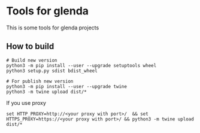 # Tools for glenda

This is some tools for glenda projects

## How to build
```
# Build new version 
python3 -m pip install --user --upgrade setuptools wheel
python3 setup.py sdist bdist_wheel

# For publish new version
python3 -m pip install --user --upgrade twine
python3 -m twine upload dist/*

```

If you use proxy
```
set HTTP_PROXY=http://<your proxy with port>/  && set HTTPS_PROXY=https://<your proxy with port>/ && python3 -m twine upload dist/*

```